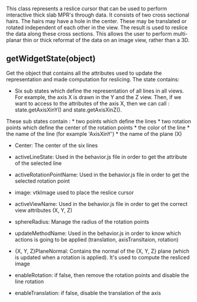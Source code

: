 This class represents a reslice cursor that can be used to perform interactive thick slab MPR's through data. It consists of two cross sectional hairs. The hairs may have a hole in the center. These may be translated or rotated independent of each other in the view. The result is used to reslice the data along these cross sections. This allows the user to perform multi-planar thin or thick reformat of the data on an image view, rather than a 3D.




## getWidgetState(object)



Get the object that contains all the attributes used to update the representation and made computation for reslicing. The state contains:

- Six sub states which define the representation of all lines in all views. For example, the axis X is drawn in the Y and the Z view. Then, if we want to access to the attributes of the axis X, then we can call : state.getAxisXinY() and state.getAxisXinZ().

These sub states contain :
	* two points which define the lines
	* two rotation points which define the center of the rotation points
	* the color of the line
	* the name of the line (for example 'AxisXinY')
	* the name of the plane (X)

- Center: The center of the six lines

- activeLineState: Used in the behavior.js file in order to get the attribute of the selected line

- activeRotationPointName: Used in the behavior.js file in order to get the selected rotation point

- image: vtkImage used to place the reslice cursor

- activeViewName: Used in the behavior.js file in order to get the correct view attributes (X, Y, Z)

- sphereRadius: Manage the radius of the rotation points

- updateMethodName: Used in the behavior.js in order to know which actions is going to be applied (translation, axisTransltaion, rotation)

- {X, Y, Z}PlaneNormal: Contains the normal of the {X, Y, Z} plane (which is updated when a rotation is applied). It's used to compute the resliced image

- enableRotation: if false, then remove the rotation points and disable the line rotation

- enableTranslation: if false, disable the translation of the axis